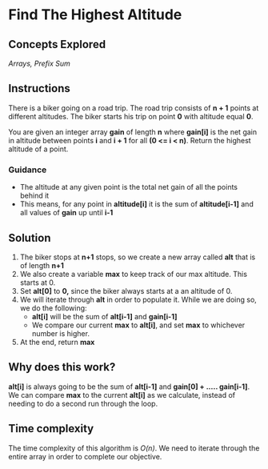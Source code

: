 # Find The Highest Altitude
## Concepts Explored
_Arrays, Prefix Sum_

## Instructions
There is a biker going on a road trip. The road trip consists of **n + 1** points at different altitudes. The biker starts his trip on point **0** with altitude equal **0**.

You are given an integer array **gain** of length **n** where **gain[i]** is the net gain in altitude between points **i**​​​​​​ and **i + 1** for all **(0 <= i < n)**. Return the highest altitude of a point.

### Guidance
- The altitude at any given point is the total net gain of all the points behind it
- This means, for any point in **altitude[i]** it is the sum of **altitude[i-1]** and all values of **gain** up until **i-1**

## Solution
1. The biker stops at **n+1** stops, so we create a new array called **alt** that is of length **n+1**
2. We also create a variable **max** to keep track of our max altitude. This starts at 0.
3. Set **alt[0]** to **0,** since the biker always starts at a an altitude of 0.
4. We will iterate through **alt** in order to populate it. While we are doing so, we do the following:
   * **alt[i]** will be the sum of **alt[i-1]** and **gain[i-1]**
   * We compare our current **max** to **alt[i]**, and set **max** to whichever number is higher.
5. At the end, return **max** 

## Why does this work?
**alt[i]** is always going to be the sum of **alt[i-1]** and **gain[0] + ..... gain[i-1]**. We can compare **max** to the current **alt[i]** as we calculate, instead of needing to do a second run through the loop.

## Time complexity
The time complexity of this algorithm is _O(n)_. We need to iterate through the entire array in order to complete our objective.

